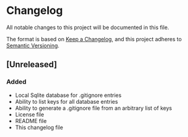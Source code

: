 # Changelog

All notable changes to this project will be documented in this file.

The format is based on [Keep a Changelog](https://keepachangelog.com/en/1.0.0/),
and this project adheres to [Semantic Versioning](https://semver.org/spec/v2.0.0.html).

## [Unreleased]

### Added

- Local Sqlite database for .gitignore entries
- Ability to list keys for all database entries
- Ability to generate a .gitignore file from an arbitrary list of keys
- License file
- README file
- This changelog file
